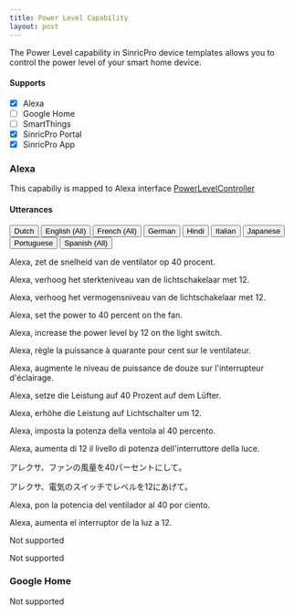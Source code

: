 ```yaml
---
title: Power Level Capability
layout: post
---
```


The Power Level capability in SinricPro device templates allows you to  control the power level of your smart home device.

#### Supports
 - [x]  Alexa
 - [ ]  Google Home
 - [ ]  SmartThings
 - [x]  SinricPro Portal
 - [x]  SinricPro App
 
### Alexa 

This capabiliy is mapped to Alexa interface [PowerLevelController](https://developer.amazon.com/en-US/docs/alexa/device-apis/alexa-powerlevelcontroller.html)

#### Utterances

<!-- Alexa Language Tabs -->
<div class="tab">
  <button class="tablinks active" onclick="openLanguage(event, 'alexa-nl-NL')">Dutch</button>
  <button class="tablinks" onclick="openLanguage(event, 'alexa-en-US')">English (All)</button>
  <button class="tablinks" onclick="openLanguage(event, 'alexa-fr-FR')">French (All)</button>
  <button class="tablinks" onclick="openLanguage(event, 'alexa-de-DE')">German</button>  
  <button class="tablinks" onclick="openLanguage(event, 'alexa-hi-IN')">Hindi</button>
  <button class="tablinks" onclick="openLanguage(event, 'alexa-it-IT')">Italian</button>  
  <button class="tablinks" onclick="openLanguage(event, 'alexa-ja-JP')">Japanese</button>
  <button class="tablinks" onclick="openLanguage(event, 'alexa-pt-BR')">Portuguese</button>
  <button class="tablinks" onclick="openLanguage(event, 'alexa-es-ES')">Spanish (All)</button>
</div>

<div id="alexa-nl-NL" class="tabcontent" style="display: block;"> 
    <p>Alexa, zet de snelheid van de ventilator op 40 procent.</p>
    <p>Alexa, verhoog het sterkteniveau van de lichtschakelaar met 12.</p>
    <p>Alexa, verhoog het vermogensniveau van de lichtschakelaar met 12.</p>
</div>

<div id="alexa-en-US" class="tabcontent"> 
    <p>Alexa, set the power to 40 percent on the fan.</p>
    <p>Alexa, increase the power level by 12 on the light switch.</p>
</div>

<div id="alexa-fr-FR" class="tabcontent"> 
    <p>Alexa, règle la puissance à quarante pour cent sur le ventilateur.</p>
    <p>Alexa, augmente le niveau de puissance de douze sur l'interrupteur d'éclairage.</p>
</div>

<div id="alexa-de-DE" class="tabcontent"> 
    <p>Alexa, setze die Leistung auf 40 Prozent auf dem Lüfter.</p>
    <p>Alexa, erhöhe die Leistung auf Lichtschalter um 12.</p>
</div>

<div id="alexa-it-IT" class="tabcontent"> 
    <p>Alexa, imposta la potenza della ventola al 40 percento.</p>
    <p>Alexa, aumenta di 12 il livello di potenza dell'interruttore della luce.</p>
</div>

<div id="alexa-ja-JP" class="tabcontent"> 
    <p>アレクサ、ファンの風量を40パーセントにして。</p>
    <p>アレクサ、電気のスイッチでレベルを12にあげて。</p>
</div>


<div id="alexa-es-ES" class="tabcontent"> 
    <p>Alexa, pon la potencia del ventilador al 40 por ciento.</p>
    <p>Alexa, aumenta el interruptor de la luz a 12.</p>
</div>

<div id="alexa-hi-IN" class="tabcontent"> 
    <p>Not supported</p>
</div>


<div id="alexa-pt-BR" class="tabcontent"> 
    <p>Not supported</p>
</div>



### Google Home
 
Not supported